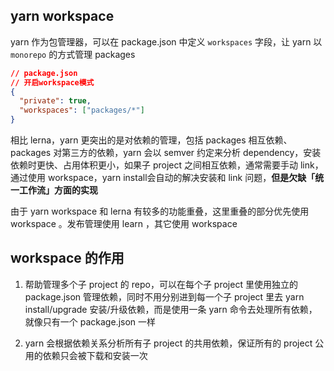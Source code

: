 ## yarn workspace

yarn 作为包管理器，可以在 package.json 中定义 `workspaces` 字段，让 yarn 以 `monorepo` 的方式管理 packages

```json
// package.json
// 开启workspace模式
{
  "private": true,
  "workspaces": ["packages/*"]
}
```

相比 lerna，yarn 更突出的是对依赖的管理，包括 packages 相互依赖、packages 对第三方的依赖，yarn 会以 semver 约定来分析 dependency，安装依赖时更快、占用体积更小，如果子 project 之间相互依赖，通常需要手动 link，通过使用 workspace，​yarn install​ 会自动的解决安装和 link 问题，**但是欠缺「统一工作流」方面的实现**

由于 yarn workspace 和 lerna 有较多的功能重叠，这里重叠的部分优先使用 workspace 。发布管理使用 learn ，其它使用 workspace

## workspace 的作用

1. 帮助管理多个子 project 的 repo，可以在每个子 project 里使用独立的 package.json 管理依赖，同时不用分别进到每一个子 project 里去 yarn install/upgrade 安装/升级依赖，而是使用一条 yarn 命令去处理所有依赖，就像只有一个 package.json 一样

2. yarn 会根据依赖关系分析所有子 project 的共用依赖，保证所有的 project 公用的依赖只会被下载和安装一次
